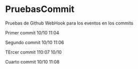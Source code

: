 # PruebasCommit
Pruebas de Github WebHook para los eventos en los commits

Primer commit 10/10 11:04

Segundo commit 10/10 11:06

TErcer commit 110:07 10/10

Cuarto commit 10/10 11:08
